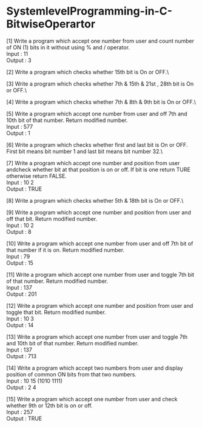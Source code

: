 # SystemlevelProgramming-in-C-BitwiseOperartor

[1] Write a program which accept one number from user and count number of ON (1) bits in it without using % and / operator.\
  Input : 11\
  Output : 3

[2] Write a program which checks whether 15th bit is On or OFF.\

[3] Write a program which checks whether 7th & 15th & 21st , 28th bit is On or OFF.\

[4] Write a program which checks whether 7th & 8th & 9th bit is On or OFF.\

[5] Write a program which accept one number from user and off 7th and 10th bit of that number. Return modified number.\
  Input : 577 \
  Output : 1 

[6] Write a program which checks whether first and last bit is On or OFF. First bit means bit number 1 and last bit means bit number 32.\

[7] Write a program which accept one number and position from user andcheck whether bit at that position is on or off. If bit is one return TURE otherwise return FALSE.\
  Input : 10 2  \
  Output : TRUE 

[8] Write a program which checks whether 5th & 18th bit is On or OFF.\

[9] Write a program which accept one number and position from user and off that bit. Return modified number.\
  Input : 10 2 \
  Output : 8

[10] Write a program which accept one number from user and off 7th bit of that number if it is on. Return modified number.\
  Input : 79\
  Output : 15

[11] Write a program which accept one number from user and toggle 7th bit of that number. Return modified number.\
  Input : 137\
  Output : 201

[12] Write a program which accept one number and position from user and toggle that bit. Return modified number.\
  Input : 10 3\
  Output : 14
  
[13] Write a program which accept one number from user and toggle 7th and 10th bit of that number. Return modified number.\
  Input : 137 \
  Output : 713

[14] Write a program which accept two numbers from user and display position of common ON bits from that two numbers.\
Input : 10 15 (1010 1111)\
Output : 2 4

[15] Write a program which accept one number from user and check whether 9th or 12th bit is on or off.\
Input : 257\
Output : TRUE

 
